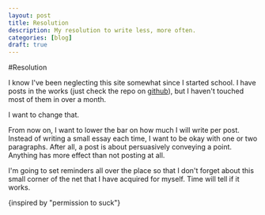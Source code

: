 ```yaml
---
layout: post
title: Resolution
description: My resolution to write less, more often.
categories: [blog]
draft: true
---
```


#Resolution

I know I've been neglecting this site somewhat since I started school. I have posts in the works (just check the repo on [github](https://github.com/semisight/blog)), but I haven't touched most of them in over a month.

I want to change that.

From now on, I want to lower the bar on how much I will write per post. Instead of writing a small essay each time, I want to be okay with one or two paragraphs. After all, a post is about persuasively conveying a point. Anything has more effect than not posting at all.

I'm going to set reminders all over the place so that I don't forget about this small corner of the net that I have acquired for myself. Time will tell if it works.

{inspired by "permission to suck"}